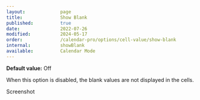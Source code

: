 ```yaml
---
layout:             page
title:              Show Blank
published:          true
date:               2022-07-26
modified:           2024-05-17
order:              /calendar-pro/options/cell-value/show-blank
internal:           showBlank
available:          Calendar Mode
---
```

**Default value:** Off

When this option is disabled, the blank values are not displayed in the cells.

<todo>Screenshot</todo>